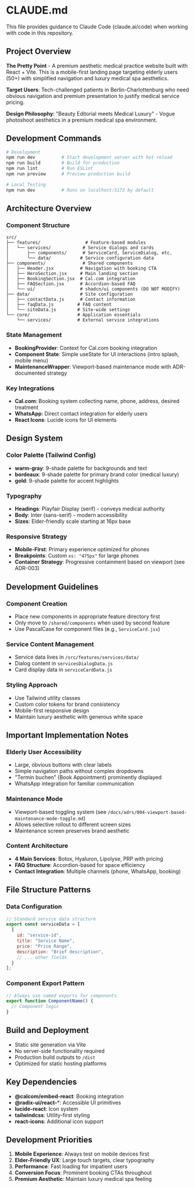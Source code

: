 # CLAUDE.md

This file provides guidance to Claude Code (claude.ai/code) when working with code in this repository.

## Project Overview

**The Pretty Point** - A premium aesthetic medical practice website built with React + Vite. This is a mobile-first landing page targeting elderly users (50+) with simplified navigation and luxury medical spa aesthetics.

**Target Users**: Tech-challenged patients in Berlin-Charlottenburg who need obvious navigation and premium presentation to justify medical service pricing.

**Design Philosophy**: "Beauty Editorial meets Medical Luxury" - Vogue photoshoot aesthetics in a premium medical spa environment.

## Development Commands

```bash
# Development
npm run dev          # Start development server with hot reload
npm run build        # Build for production
npm run lint         # Run ESLint
npm run preview      # Preview production build

# Local Testing
npm run dev          # Runs on localhost:5173 by default
```

## Architecture Overview

### Component Structure
```
src/
├── features/                 # Feature-based modules
│   └── services/            # Service dialogs and cards
│       ├── components/      # ServiceCard, ServiceDialog, etc.
│       └── data/           # Service configuration data
├── components/              # Shared components
│   ├── Header.jsx          # Navigation with booking CTA
│   ├── HeroSection.jsx     # Main landing section
│   ├── BookingSection.jsx  # Cal.com integration
│   ├── FAQSection.jsx      # Accordion-based FAQ
│   └── ui/                 # shadcn/ui components (DO NOT MODIFY)
├── data/                   # Site configuration
│   ├── contactData.js      # Contact information
│   ├── faqData.js         # FAQ content
│   └── siteData.js        # Site-wide settings
└── core/                  # Application essentials
    └── services/          # External service integrations
```

### State Management
- **BookingProvider**: Context for Cal.com booking integration
- **Component State**: Simple useState for UI interactions (intro splash, mobile menu)
- **MaintenanceWrapper**: Viewport-based maintenance mode with ADR-documented strategy

### Key Integrations
- **Cal.com**: Booking system collecting name, phone, address, desired treatment
- **WhatsApp**: Direct contact integration for elderly users
- **React Icons**: Lucide icons for UI elements

## Design System

### Color Palette (Tailwind Config)
- **warm-gray**: 9-shade palette for backgrounds and text
- **bordeaux**: 9-shade palette for primary brand color (medical luxury)
- **gold**: 9-shade palette for accent highlights

### Typography
- **Headings**: Playfair Display (serif) - conveys medical authority
- **Body**: Inter (sans-serif) - modern accessibility
- **Sizes**: Elder-friendly scale starting at 16px base

### Responsive Strategy
- **Mobile-First**: Primary experience optimized for phones
- **Breakpoints**: Custom `xs: "475px"` for large phones
- **Container Strategy**: Progressive containment based on viewport (see ADR-003)

## Development Guidelines

### Component Creation
- Place new components in appropriate feature directory first
- Only move to `/shared/components` when used by second feature
- Use PascalCase for component files (e.g., `ServiceCard.jsx`)

### Service Content Management
- Service data lives in `/src/features/services/data/`
- Dialog content in `servicesDialogData.js`
- Card display data in `serviceCardData.js`

### Styling Approach
- Use Tailwind utility classes
- Custom color tokens for brand consistency
- Mobile-first responsive design
- Maintain luxury aesthetic with generous white space

## Important Implementation Notes

### Elderly User Accessibility
- Large, obvious buttons with clear labels
- Simple navigation paths without complex dropdowns
- "Termin buchen" (Book Appointment) prominently displayed
- WhatsApp integration for familiar communication

### Maintenance Mode
- Viewport-based toggling system (see `/docs/adrs/004-viewport-based-maintenance-mode-toggle.md`)
- Allows selective rollout to different screen sizes
- Maintenance screen preserves brand aesthetic

### Content Architecture
- **4 Main Services**: Botox, Hyaluron, Lipolyse, PRP with pricing
- **FAQ Structure**: Accordion-based for space efficiency
- **Contact Integration**: Multiple channels (phone, WhatsApp, booking)

## File Structure Patterns

### Data Configuration
```javascript
// Standard service data structure
export const serviceData = [
  {
    id: "service-id",
    title: "Service Name", 
    price: "Price Range",
    description: "Brief description",
    // ... other fields
  }
];
```

### Component Export Pattern
```javascript
// Always use named exports for components
export function ComponentName() {
  // Component logic
}
```

## Build and Deployment

- Static site generation via Vite
- No server-side functionality required
- Production build outputs to `/dist`
- Optimized for static hosting platforms

## Key Dependencies

- **@calcom/embed-react**: Booking integration
- **@radix-ui/react-***: Accessible UI primitives
- **lucide-react**: Icon system
- **tailwindcss**: Utility-first styling
- **react-icons**: Additional icon support

## Development Priorities

1. **Mobile Experience**: Always test on mobile devices first
2. **Elder-Friendly UX**: Large touch targets, clear typography
3. **Performance**: Fast loading for impatient users
4. **Conversion Focus**: Prominent booking CTAs throughout
5. **Premium Aesthetic**: Maintain luxury medical spa feeling